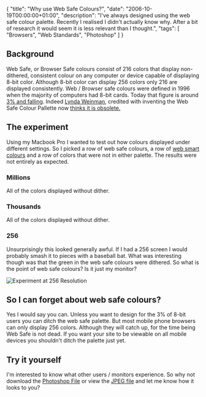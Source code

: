 {
  "title": "Why use Web Safe Colours?",
  "date": "2006-10-19T00:00:00+01:00",
  "description": "I've always designed using the web safe colour palette. Recently I realised I didn't actually know why. After a bit of research it would seem it is less relevant than I thought.",
  "tags": [
    "Browsers",
    "Web Standards",
    "Photoshop"
  ]
}

## Background

Web Safe, or Browser Safe colours consist of 216 colors that display non-dithered, consistent colour on any computer or device capable of displaying 8-bit color. Although 8-bit color can display 256 colors only 216 are displayed consistently. Web / Browser safe colours were defined in 1996 when the majority of computers had 8-bit cards. Today that figure is around [3% and falling][1]. Indeed [Lynda Weinman][2], credited with inventing the Web Safe Colour Pallette now [thinks it is obsolete.][3]

## The experiment

Using my Macbook Pro I wanted to test out how colours displayed under different settings. So I picked a row of web safe colours, a row of [web smart colours][4] and a row of colors that were not in either palette. The results were not entirely as expected.

### Millions

All of the colors displayed without dither.

### Thousands

All of the colors displayed without dither.

### 256

Unsurprisingly this looked generally awful. If I had a 256 screen I would probably smash it to pieces with a baseball bat. What was interesting though was that the green in the web safe colours were dithered. So what is the point of web safe colours? Is it just my monitor?

![Experiment at 256 Resolution][5] 

## So I can forget about web safe colours?

Yes I would say you can. Unless you want to design for the 3% of 8-bit users you can ditch the web safe palette. But most mobile phone browsers can only display 256 colors. Although they will catch up, for the time being Web Safe is not dead. If you want your site to be viewable on all mobile devices you shouldn't ditch the palette just yet. 

## Try it yourself

I'm interested to know what other users / monitors experience. So why not download the [Photoshop File][6] or view the [JPEG file][7] and let me know how it looks to you?

 [1]: http://www.w3schools.com/browsers/browsers_stats.asp
 [2]: http://www.lynda.com/
 [3]: http://www.lynda.com/hex.asp
 [4]: http://www.morecrayons.com/palettes/webSmart/
 [5]: https://shapeshed.com/images/articles/256.jpg 
 [6]: https://shapeshed.com/images/articles/web_safe_experiment.psd
 [7]: https://shapeshed.com/images/articles/web_safe_experiment.jpg
